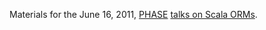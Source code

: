 Materials for the June 16, 2011, [PHASE][] [talks on Scala ORMs][].

[PHASE]: http://www.meetup.com/scala-phase/
[talks on Scala ORMs]: http://www.meetup.com/scala-phase/events/19943101/
